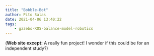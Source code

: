 ```yaml
---
title: "Bobble-Bot"
author: Pito Salas
date: 2021-04-06 13:40:22
tags:
    - gazebo-ROS-balance-model-robotics
---
```



(**Web site except:** A really fun project! I wonder if this could be for an independent study?) 
